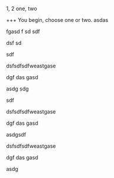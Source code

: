 1, 2
one, two

+++
You begin, choose one or two.
asdas

fgasd
f
sd
sdf


dsf
sd

sdf

dsfsdfsdfweastgase


dgf
das
gasd


asdg
sdg


sdf

dsfsdfsdfweastgase


dgf
das
gasd


asdgsdf

dsfsdfsdfweastgase


dgf
das
gasd


asdg